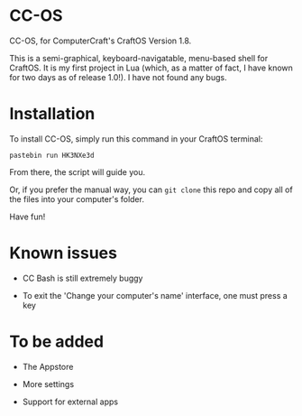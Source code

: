 # CC-OS

CC-OS, for ComputerCraft's CraftOS Version 1.8.

This is a semi-graphical, keyboard-navigatable, menu-based shell for CraftOS. It is my first project in Lua (which, as a matter of fact, I have known for two days as of release 1.0!). I have not found any bugs.

# Installation

To install CC-OS, simply run this command in your CraftOS terminal:

    pastebin run HK3NXe3d
    
From there, the script will guide you.

Or, if you prefer the manual way, you can `git clone` this repo and copy all of the files into your computer's folder.

Have fun!

# Known issues

- CC Bash is still extremely buggy

- To exit the 'Change your computer's name' interface, one must press a key

# To be added

- The Appstore

- More settings

- Support for external apps
